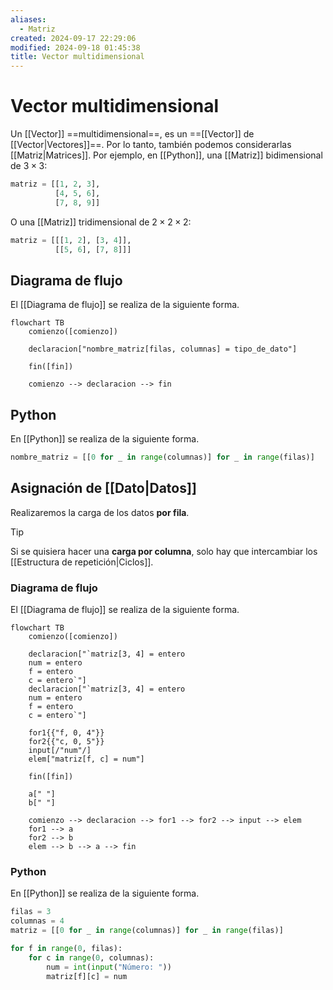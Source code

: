 ```yaml
---
aliases:
  - Matriz
created: 2024-09-17 22:29:06
modified: 2024-09-18 01:45:38
title: Vector multidimensional
---
```


# Vector multidimensional

Un [[Vector]] ==multidimensional==, es un ==[[Vector]] de [[Vector|Vectores]]==. Por lo tanto, también podemos considerarlas [[Matriz|Matrices]]. Por ejemplo, en [[Python]], una [[Matriz]] bidimensional de $3 \times 3$:

```python
matriz = [[1, 2, 3],
		  [4, 5, 6],
		  [7, 8, 9]]
```

O una [[Matriz]] tridimensional de $2 \times 2 \times 2$:

```python
matriz = [[[1, 2], [3, 4]],
		  [[5, 6], [7, 8]]]
```

## Diagrama de flujo

El [[Diagrama de flujo]] se realiza de la siguiente forma.

```mermaid
flowchart TB
	comienzo([comienzo])
    
	declaracion["nombre_matriz[filas, columnas] = tipo_de_dato"]
        
	fin([fin])
    
	comienzo --> declaracion --> fin
```

## Python

En [[Python]] se realiza de la siguiente forma.

```python
nombre_matriz = [[0 for _ in range(columnas)] for _ in range(filas)]
```

## Asignación de [[Dato|Datos]]

Realizaremos la carga de los datos **por fila**.

> [!tip]
> Si se quisiera hacer una **carga por columna**, solo hay que intercambiar los [[Estructura de repetición|Ciclos]].

### Diagrama de flujo

El [[Diagrama de flujo]] se realiza de la siguiente forma.

```mermaid
flowchart TB
	comienzo([comienzo])
    
	declaracion["`matriz[3, 4] = entero
	num = entero
	f = entero
	c = entero`"]
	declaracion["`matriz[3, 4] = entero
	num = entero
	f = entero
	c = entero`"]
	
	for1{{"f, 0, 4"}}
	for2{{"c, 0, 5"}}
	input[/"num"/]
	elem["matriz[f, c] = num"]
        
	fin([fin])
	
	a[" "]
	b[" "]
    
	comienzo --> declaracion --> for1 --> for2 --> input --> elem
	for1 --> a
	for2 --> b
	elem --> b --> a --> fin
```

### Python

En [[Python]] se realiza de la siguiente forma.

```python
filas = 3
columnas = 4
matriz = [[0 for _ in range(columnas)] for _ in range(filas)]

for f in range(0, filas):
    for c in range(0, columnas):
        num = int(input("Número: "))
        matriz[f][c] = num
```
